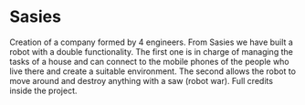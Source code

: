 # Sasies
Creation of a company formed by 4 engineers.
From Sasies we have built a robot with a double functionality. 
The first one is in charge of managing the tasks of a house and can connect to the mobile phones of the people who live there and create a suitable environment. 
The second allows the robot to move around and destroy anything with a saw (robot war).
 Full credits inside the project.

